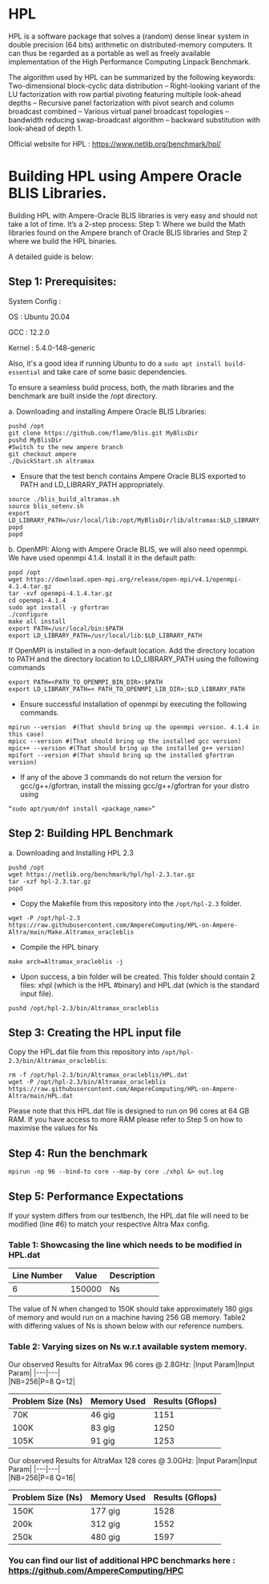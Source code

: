 # HPL
HPL is a software package that solves a (random) dense linear system in double precision (64 bits) arithmetic on distributed-memory computers. It can thus be regarded as a portable as well as freely available implementation of the High Performance Computing Linpack Benchmark.

The algorithm used by HPL can be summarized by the following keywords: Two-dimensional block-cyclic data distribution – Right-looking variant of the LU factorization with row partial pivoting featuring multiple look-ahead depths – Recursive panel factorization with pivot search and column broadcast combined – Various virtual panel broadcast topologies – bandwidth reducing swap-broadcast algorithm – backward substitution with look-ahead of depth 1.

Official website for HPL : https://www.netlib.org/benchmark/hpl/

# Building HPL using Ampere Oracle BLIS Libraries.

Building HPL with Ampere-Oracle BLIS libraries is very easy and should not take a lot of time. It’s a 2-step process:
Step 1: Where we build the Math libraries found on the Ampere branch of Oracle BLIS libraries and Step 2 where we build the HPL binaries.

A detailed guide is below: 

## Step 1: Prerequisites: 

System Config :

OS : Ubuntu 20.04

GCC : 12.2.0

Kernel : 5.4.0-148-generic

Also, it's a good idea if running Ubuntu to do a  ```sudo apt install build-essential```  and take care of some basic dependencies.

To ensure a seamless build process, both, the math libraries and the benchmark are built inside the /opt directory.


a.	Downloading and installing Ampere Oracle BLIS Libraries:

```
pushd /opt
git clone https://github.com/flame/blis.git MyBlisDir
pushd MyBlisDir
#Switch to the new ampere branch 
git checkout ampere
./QuickStart.sh altramax
```

* Ensure that the test bench contains Ampere Oracle BLIS exported to PATH and LD_LIBRARY_PATH appropriately.

```
source ./blis_build_altramax.sh
source blis_setenv.sh
export LD_LIBRARY_PATH=/usr/local/lib:/opt/MyBlisDir/lib/altramax:$LD_LIBRARY_PATH
popd
popd
```

b.	OpenMPI: Along with Ampere Oracle BLIS, we will also need openmpi. We have used openmpi 4.1.4. Install it in the default path:

```
popd /opt
wget https://download.open-mpi.org/release/open-mpi/v4.1/openmpi-4.1.4.tar.gz
tar -xvf openmpi-4.1.4.tar.gz
cd openmpi-4.1.4
sudo apt install -y gfortran
./configure
make all install
export PATH=/usr/local/bin:$PATH
export LD_LIBRARY_PATH=/usr/local/lib:$LD_LIBRARY_PATH
``` 

If OpenMPI is installed in a non-default location. Add the <bin> directory location to PATH and the <lib> directory location to LD_LIBRARY_PATH using the following commands

```
export PATH=<PATH_TO_OPENMPI_BIN_DIR>:$PATH
export LD_LIBRARY_PATH=< PATH_TO_OPENMPI_LIB_DIR>:$LD_LIBRARY_PATH
```

* Ensure successful installation of openmpi by executing the following commands.
	
```
mpirun --version  #(That should bring up the openmpi version. 4.1.4 in this case)
mpicc --version #(That should bring up the installed gcc version)
mpic++ --version #(That should bring up the installed g++ version)
mpifort --version #(That should bring up the installed gfortran version)
```
	
* If any of the above 3 commands do not return the version for gcc/g++/gfortran, install the missing gcc/g++/gfortran for your distro using

```
“sudo apt/yum/dnf install <package_name>”
```

## Step 2: Building HPL Benchmark

a.	Downloading and Installing HPL 2.3

```
pushd /opt
wget https://netlib.org/benchmark/hpl/hpl-2.3.tar.gz
tar -xzf hpl-2.3.tar.gz
popd
```
	
* Copy the Makefile from this repository into the `/opt/hpl-2.3` folder.

```
wget -P /opt/hpl-2.3 https://raw.githubusercontent.com/AmpereComputing/HPL-on-Ampere-Altra/main/Make.Altramax_oracleblis
```

* Compile the HPL binary

```
make arch=Altramax_oracleblis -j
```

* Upon success, a bin folder will be created. This folder should contain 2 files: xhpl (which is the HPL #binary) and HPL.dat (which is the standard input file).

```
pushd /opt/hpl-2.3/bin/Altramax_oracleblis 
```


## Step 3: Creating the HPL input file

Copy the HPL.dat file from this repository into `/opt/hpl-2.3/bin/Altramax_oracleblis`:

```
rm -f /opt/hpl-2.3/bin/Altramax_oracleblis/HPL.dat
wget -P /opt/hpl-2.3/bin/Altramax_oracleblis https://raw.githubusercontent.com/AmpereComputing/HPL-on-Ampere-Altra/main/HPL.dat
```

Please note that this HPL.dat file is designed to run on 96 cores at 64 GB RAM. If you have access to more RAM please refer to Step 5 on how to maximise the values for Ns

## Step 4: Run the benchmark

```
mpirun -np 96 --bind-to core --map-by core ./xhpl &> out.log
```

## Step 5: Performance Expectations

If your system differs from our testbench, the HPL.dat file will need to be modified (line #6) to match your respective Altra Max config.


### Table 1: Showcasing the line which needs to be modified in HPL.dat 	

|Line Number|Value|Description|
|---|---|---|
|6|150000|Ns|
	
The value of N when changed to 150K should take approximately 180 gigs of memory and would run on a machine having 256 GB memory. Table2 with differing values of Ns is shown below with our reference numbers.


### Table 2: Varying sizes on Ns w.r.t available system memory.

Our observed Results for AltraMax 96 cores @ 2.8GHz:
|Input Param|Input Param|
|---|---|	
|NB=256|P=8 Q=12|
	
|Problem Size (Ns)|Memory Used|Results (Gflops)|
|---|---|---|
|70K|46 gig|1151|
|100K|83 gig|1250|
|105K|91 gig|1253|
	
Our observed Results for AltraMax 128 cores @ 3.0GHz:
|Input Param|Input Param|
|---|---|	
|NB=256|P=8 Q=16|
	
|Problem Size (Ns)|Memory Used|Results (Gflops)|
|---|---|---|
|150K|177 gig|1528|
|200k|312 gig|1552|
|250k|480 gig|1597|

### You can find our list of additional HPC benchmarks here : https://github.com/AmpereComputing/HPC
